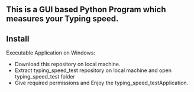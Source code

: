 ## This is a GUI based Python Program which measures your Typing speed.

## Install
Executable Application on Windows:
  - Download this repository on local machine.
  - Extract typing_speed_test repository on local machine and open typing_speed_test folder
  - Give required permissions and Enjoy the typing_speed_testApplication.

